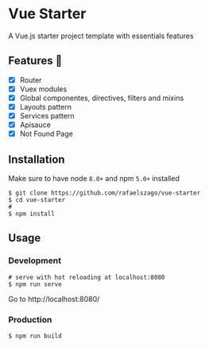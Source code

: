 # Vue Starter

A Vue.js starter project template with essentials features

## Features 🎉

- [X] Router
- [x] Vuex modules
- [X] Global componentes, directives, filters and mixins
- [X] Layouts pattern
- [x] Services pattern
- [x] Apisauce
- [X] Not Found Page

## Installation

Make sure to have node `8.0+` and npm `5.0+` installed

```
$ git clone https://github.com/rafaelszago/vue-starter
$ cd vue-starter
#
$ npm install
```

## Usage

### Development

```
# serve with hot reloading at localhost:8080
$ npm run serve
```

Go to http://localhost:8080/

### Production

```
$ npm run build
```

